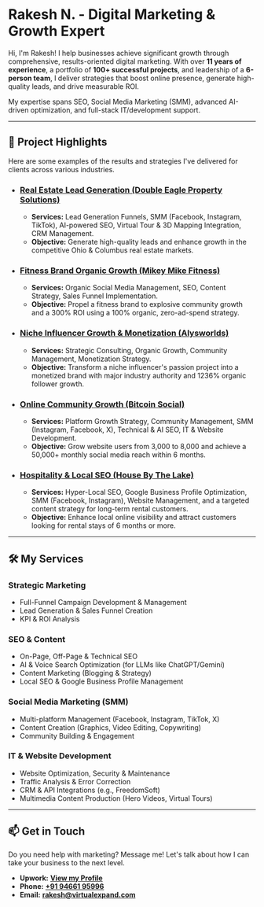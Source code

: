 # Rakesh N. - Digital Marketing & Growth Expert

Hi, I'm Rakesh! I help businesses achieve significant growth through comprehensive, results-oriented digital marketing. With over **11 years of experience**, a portfolio of **100+ successful projects**, and leadership of a **6-person team**, I deliver strategies that boost online presence, generate high-quality leads, and drive measurable ROI.

My expertise spans SEO, Social Media Marketing (SMM), advanced AI-driven optimization, and full-stack IT/development support.

---

## 📂 Project Highlights

Here are some examples of the results and strategies I've delivered for clients across various industries.

* ### [Real Estate Lead Generation (Double Eagle Property Solutions)](./case-studies/Double-Eagle-Property-Solutions.md)
    * **Services:** Lead Generation Funnels, SMM (Facebook, Instagram, TikTok), AI-powered SEO, Virtual Tour & 3D Mapping Integration, CRM Management.
    * **Objective:** Generate high-quality leads and enhance growth in the competitive Ohio & Columbus real estate markets.

* ### [Fitness Brand Organic Growth (Mikey Mike Fitness)](./case-studies/Mikey-Mike-Fitness.md)
    * **Services:** Organic Social Media Management, SEO, Content Strategy, Sales Funnel Implementation.
    * **Objective:** Propel a fitness brand to explosive community growth and a 300% ROI using a 100% organic, zero-ad-spend strategy.

* ### [Niche Influencer Growth & Monetization (Alysworlds)](./case-studies/Alysworlds.md)
    * **Services:** Strategic Consulting, Organic Growth, Community Management, Monetization Strategy.
    * **Objective:** Transform a niche influencer's passion project into a monetized brand with major industry authority and 1236% organic follower growth.

* ### [Online Community Growth (Bitcoin Social)](./case-studies/your-bitcoin-social-case-study-file.md)
    * **Services:** Platform Growth Strategy, Community Management, SMM (Instagram, Facebook, X), Technical & AI SEO, IT & Website Development.
    * **Objective:** Grow website users from 3,000 to 8,000 and achieve a 50,000+ monthly social media reach within 6 months.

* ### [Hospitality & Local SEO (House By The Lake)](./case-studies/your-hospitality-case-study-file.md)
    * **Services:** Hyper-Local SEO, Google Business Profile Optimization, SMM (Facebook, Instagram), Website Management, and a targeted content strategy for long-term rental customers.
    * **Objective:** Enhance local online visibility and attract customers looking for rental stays of 6 months or more.

---

## 🛠️ My Services

### Strategic Marketing
* Full-Funnel Campaign Development & Management
* Lead Generation & Sales Funnel Creation
* KPI & ROI Analysis

### SEO & Content
* On-Page, Off-Page & Technical SEO
* AI & Voice Search Optimization (for LLMs like ChatGPT/Gemini)
* Content Marketing (Blogging & Strategy)
* Local SEO & Google Business Profile Management

### Social Media Marketing (SMM)
* Multi-platform Management (Facebook, Instagram, TikTok, X)
* Content Creation (Graphics, Video Editing, Copywriting)
* Community Building & Engagement

### IT & Website Development
* Website Optimization, Security & Maintenance
* Traffic Analysis & Error Correction
* CRM & API Integrations (e.g., FreedomSoft)
* Multimedia Content Production (Hero Videos, Virtual Tours)

---

## 📫 Get in Touch

Do you need help with marketing? Message me! Let's talk about how I can take your business to the next level.

* **Upwork:** [**View my Profile**](https://www.upwork.com/freelancers/~01ea8869d65a341709)
* **Phone:** [**+91 94661 95996**](tel:+919466195996)
* **Email:** [**rakesh@virtualexpand.com**](mailto:rakesh@virtualexpand.com)
